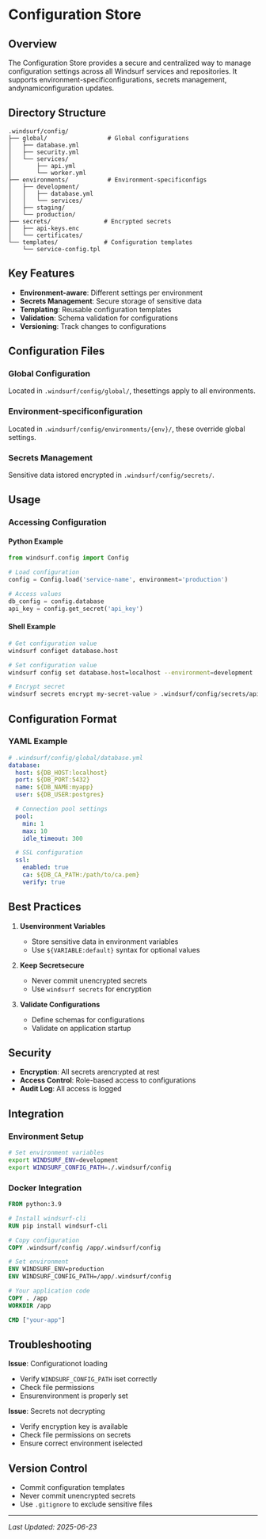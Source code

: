 # Configuration Store

## Overview

The Configuration Store provides a secure and centralized way to manage configuration settings across all Windsurf services and repositories. It supports environment-specificonfigurations, secrets management, andynamiconfiguration updates.

## Directory Structure

```
.windsurf/config/
├── global/                 # Global configurations
│   ├── database.yml
│   ├── security.yml
│   └── services/
│       ├── api.yml
│       └── worker.yml
├── environments/           # Environment-specificonfigs
│   ├── development/
│   │   ├── database.yml
│   │   └── services/
│   ├── staging/
│   └── production/
├── secrets/               # Encrypted secrets
│   ├── api-keys.enc
│   └── certificates/
└── templates/             # Configuration templates
    └── service-config.tpl
```

## Key Features

- **Environment-aware**: Different settings per environment
- **Secrets Management**: Secure storage of sensitive data
- **Templating**: Reusable configuration templates
- **Validation**: Schema validation for configurations
- **Versioning**: Track changes to configurations

## Configuration Files

### Global Configuration
Located in `.windsurf/config/global/`, thesettings apply to all environments.

### Environment-specificonfiguration
Located in `.windsurf/config/environments/{env}/`, these override global settings.

### Secrets Management
Sensitive data istored encrypted in `.windsurf/config/secrets/`.

## Usage

### Accessing Configuration

#### Python Example
```python
from windsurf.config import Config

# Load configuration
config = Config.load('service-name', environment='production')

# Access values
db_config = config.database
api_key = config.get_secret('api_key')
```

#### Shell Example
```bash
# Get configuration value
windsurf configet database.host

# Set configuration value
windsurf config set database.host=localhost --environment=development

# Encrypt secret
windsurf secrets encrypt my-secret-value > .windsurf/config/secrets/api-key.enc
```

## Configuration Format

### YAML Example
```yaml
# .windsurf/config/global/database.yml
database:
  host: ${DB_HOST:localhost}
  port: ${DB_PORT:5432}
  name: ${DB_NAME:myapp}
  user: ${DB_USER:postgres}

  # Connection pool settings
  pool:
    min: 1
    max: 10
    idle_timeout: 300

  # SSL configuration
  ssl:
    enabled: true
    ca: ${DB_CA_PATH:/path/to/ca.pem}
    verify: true
```

## Best Practices

1. **Usenvironment Variables**
   - Store sensitive data in environment variables
   - Use `${VARIABLE:default}` syntax for optional values

2. **Keep Secretsecure**
   - Never commit unencrypted secrets
   - Use `windsurf secrets` for encryption

3. **Validate Configurations**
   - Define schemas for configurations
   - Validate on application startup

## Security

- **Encryption**: All secrets arencrypted at rest
- **Access Control**: Role-based access to configurations
- **Audit Log**: All access is logged

## Integration

### Environment Setup
```bash
# Set environment variables
export WINDSURF_ENV=development
export WINDSURF_CONFIG_PATH=./.windsurf/config
```

### Docker Integration
```dockerfile
FROM python:3.9

# Install windsurf-cli
RUN pip install windsurf-cli

# Copy configuration
COPY .windsurf/config /app/.windsurf/config

# Set environment
ENV WINDSURF_ENV=production
ENV WINDSURF_CONFIG_PATH=/app/.windsurf/config

# Your application code
COPY . /app
WORKDIR /app

CMD ["your-app"]
```

## Troubleshooting

**Issue**: Configurationot loading
- Verify `WINDSURF_CONFIG_PATH` iset correctly
- Check file permissions
- Ensurenvironment is properly set

**Issue**: Secrets not decrypting
- Verify encryption key is available
- Check file permissions on secrets
- Ensure correct environment iselected

## Version Control

- Commit configuration templates
- Never commit unencrypted secrets
- Use `.gitignore` to exclude sensitive files

---
*Last Updated: 2025-06-23*



